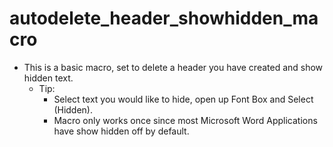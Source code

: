 # autodelete_header_showhidden_macro

* This is a basic macro, set to delete a header you have created and show hidden text.
  * Tip: 
    * Select text you would like to hide, open up Font Box and Select (Hidden). 
    * Macro only works once since most Microsoft Word Applications have show hidden off by default. 
